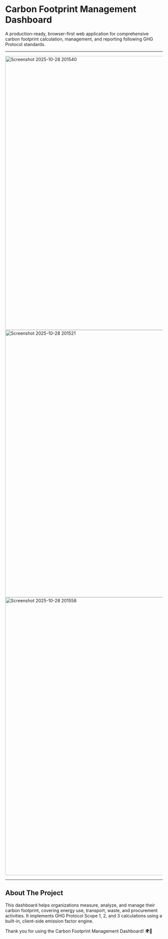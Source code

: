 # Carbon Footprint Management Dashboard

A production-ready, browser-first web application for comprehensive carbon footprint calculation, management, and reporting following GHG Protocol standards.

---

<img width="1916" height="876" alt="Screenshot 2025-10-28 201540" src="https://github.com/user-attachments/assets/4e1e143e-039c-4da2-9a3c-a7be665c52dc" />

<img width="1898" height="855" alt="Screenshot 2025-10-28 201521" src="https://github.com/user-attachments/assets/fdab2c17-9ff6-4b55-9641-226b0cbf6055" />
<img width="1911" height="889" alt="Screenshot 2025-10-28 201558" src="https://github.com/user-attachments/assets/19b46a74-27fb-43f1-94a6-2c8dfae2316f" />

---

## About The Project

This dashboard helps organizations measure, analyze, and manage their carbon footprint, covering energy use, transport, waste, and procurement activities. It implements GHG Protocol Scope 1, 2, and 3 calculations using a built-in, client-side emission factor engine.


Thank you for using the Carbon Footprint Management Dashboard! 🌍🚀
